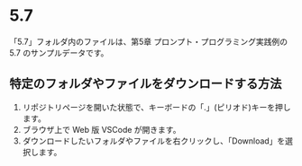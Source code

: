 # 5.7

「5.7」フォルダ内のファイルは、第5章 プロンプト・プログラミング実践例の 5.7 のサンプルデータです。

## 特定のフォルダやファイルをダウンロードする方法

1. リポジトリページを開いた状態で、キーボードの「.」(ピリオド)キーを押します。
1. ブラウザ上で Web 版 VSCode が開きます。
1. ダウンロードしたいフォルダやファイルを右クリックし、「Download」を選択します。
